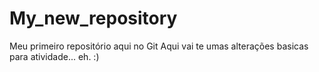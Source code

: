 # My_new_repository
Meu primeiro repositório aqui no Git
Aqui vai te umas alterações basicas para atividade... eh. :)
